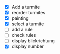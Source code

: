 - [X] Add a turmite
- [X] reorder turmites
- [X] painting
- [X] select a turmite
- [ ] add a rule
- [ ] check rules
- [ ] display blickrichtung
- [X] display number